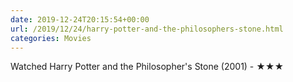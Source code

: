 ```yaml
---
date: 2019-12-24T20:15:54+00:00
url: /2019/12/24/harry-potter-and-the-philosophers-stone.html
categories: Movies
---
```

Watched Harry Potter and the Philosopher's Stone (2001) - ★★★




